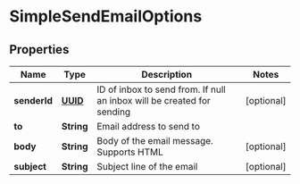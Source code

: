 

# SimpleSendEmailOptions

## Properties

Name | Type | Description | Notes
------------ | ------------- | ------------- | -------------
**senderId** | [**UUID**](UUID) | ID of inbox to send from. If null an inbox will be created for sending |  [optional]
**to** | **String** | Email address to send to | 
**body** | **String** | Body of the email message. Supports HTML |  [optional]
**subject** | **String** | Subject line of the email |  [optional]



